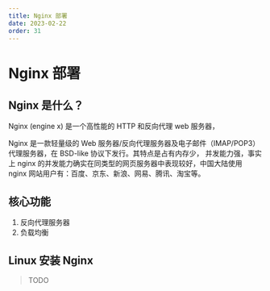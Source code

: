 ```yaml
---
title: Nginx 部署
date: 2023-02-22
order: 31
---
```


# Nginx 部署

## Nginx 是什么？

Nginx (engine x) 是一个高性能的 HTTP 和反向代理 web 服务器，

Nginx 是一款轻量级的 Web 服务器/反向代理服务器及电子邮件（IMAP/POP3）代理服务器，在 BSD-like 协议下发行。其特点是占有内存少，
并发能力强，事实上 nginx 的并发能力确实在同类型的网页服务器中表现较好，中国大陆使用 nginx 网站用户有：百度、京东、新浪、网易、腾讯、淘宝等。

## 核心功能

1. 反向代理服务器
2. 负载均衡

## Linux 安装 Nginx

> TODO